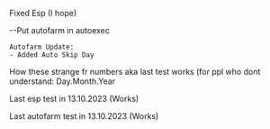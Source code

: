 Fixed Esp (I hope)

--Put autofarm in autoexec
```
Autofarm Update:
- Added Auto Skip Day
```
How these strange fr numbers aka last test works (for ppl who dont understand: Day.Month.Year

Last esp test in 13.10.2023 (Works)



Last autofarm test in 13.10.2023 (Works)

